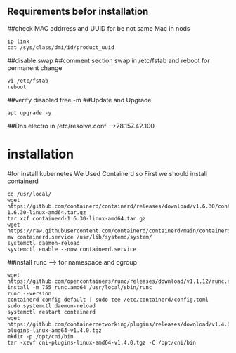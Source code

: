 
## Requirements befor installation
##check MAC addrress and UUID for be not same Mac in nods 
```
ip link
cat /sys/class/dmi/id/product_uuid
```
##disable swap
##comment section swap in /etc/fstab and reboot for permanent change
```
vi /etc/fstab
reboot
```
##verify disabled free -m
##Update and Upgrade
```apt update
apt upgrade -y
```
##Dns electro in /etc/resolve.conf -->78.157.42.100
# installation
#for install kubernetes We Used Containerd so First we should install containerd
```
cd /usr/local/
wget https://github.com/containerd/containerd/releases/download/v1.6.30/containerd-1.6.30-linux-amd64.tar.gz
tar xzf containerd-1.6.30-linux-amd64.tar.gz
wget https://raw.githubusercontent.com/containerd/containerd/main/containerd.service
mv containerd.service /usr/lib/systemd/system/
systemctl daemon-reload
systemctl enable --now containerd.service
```
##install runc --> for namespace and cgroup
```
wget https://github.com/opencontainers/runc/releases/download/v1.1.12/runc.amd64
install -m 755 runc.amd64 /usr/local/sbin/runc
runc --version
containerd config default | sudo tee /etc/containerd/config.toml
sudo systemctl daemon-reload
systemctl restart containerd
wget https://github.com/containernetworking/plugins/releases/download/v1.4.0/cni-plugins-linux-amd64-v1.4.0.tgz
mkdir -p /opt/cni/bin
tar -xzvf cni-plugins-linux-amd64-v1.4.0.tgz -C /opt/cni/bin
```


